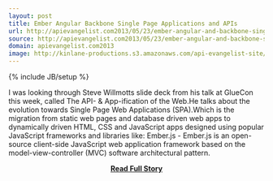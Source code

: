 ```yaml
---
layout: post
title: Ember Angular Backbone Single Page Applications and APIs
url: http://apievangelist.com2013/05/23/ember-angular-and-backbone-single-page-applications-and-apis/
source: http://apievangelist.com2013/05/23/ember-angular-and-backbone-single-page-applications-and-apis/
domain: apievangelist.com2013
image: http://kinlane-productions.s3.amazonaws.com/api-evangelist-site/blog/single-page-web-applications.png
---
```

{% include JB/setup %}<p>I was looking through Steve Willmotts slide deck from his talk at GlueCon this week, called The API- &amp; App-ification of the Web.He talks about the evolution towards Single Page Web Applications (SPA).Which is the migration from static web pages and database driven web apps to dynamically driven HTML, CSS and JavaScript apps designed using popular JavaScript frameworks and libraries like: Ember.js - Ember.js is an open-source client-side JavaScript web application framework based on the model-view-controller (MVC) software architectural pattern.</p>
<center><p><a href="http://apievangelist.com2013/05/23/ember-angular-and-backbone-single-page-applications-and-apis/" style='padding:25px; font-sze:18px; font-weight: bold;'>Read Full Story</a></p></center>

